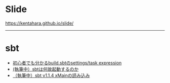 # Slide

https://kentahara.github.io/slide/

---

# sbt

* [ 初心者でも分かるbuild.sbtのsettings/task expression](https://kentahara.github.io/slide/?md=docs/sbt-1.x-build.sbt)
* [ (執筆中）sbtは何故起動するのか](https://kentahara.github.io/slide/?md=docs/sbt-1.1.4-start.md)
* [ （執筆中）sbt v1.1.4 xMainの読み込み](https://kentahara.github.io/slide/?md=docs/sbt-v1.1.4-xMain)

